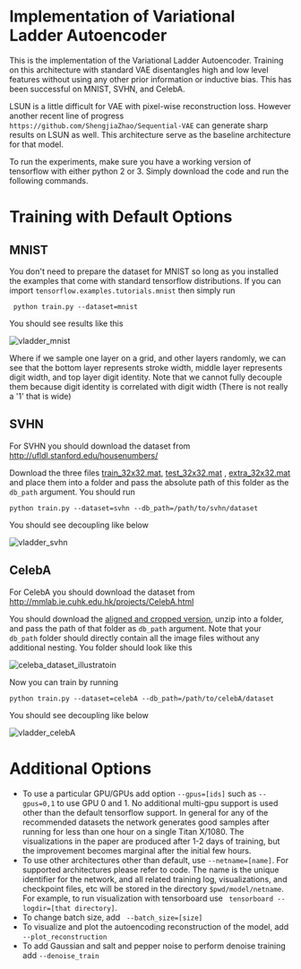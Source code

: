 # Implementation of Variational Ladder Autoencoder



This is the implementation of the Variational Ladder Autoencoder. Training on this architecture with standard VAE disentangles high and low level features without using any other prior information or inductive bias. This has been successful on MNIST, SVHN, and CelebA. 

LSUN is a little difficult for VAE with pixel-wise reconstruction loss. However another recent line of progress ```https://github.com/ShengjiaZhao/Sequential-VAE``` can generate sharp results on LSUN as well. This architecture serve as the baseline architecture for that model.

To run the experiments, make sure you have a working version of tensorflow with either python 2 or 3. Simply download the code and run the following commands.

# Training with Default Options

## MNIST

You don't need to prepare the dataset for MNIST so long as you installed the examples that come with standard tensorflow distributions. If you can import ```tensorflow.examples.tutorials.mnist``` then simply run 

``` python train.py --dataset=mnist```

You should see results like this

![vladder_mnist](plots/vladder_mnist.png)

Where if we sample one layer on a grid, and other layers randomly, we can see that the bottom layer represents stroke width, middle layer represents digit width, and top layer digit identity. Note that we cannot fully decouple them because digit identity is correlated with digit width (There is not really a '1' that is wide)

## SVHN

For SVHN you should download the dataset from http://ufldl.stanford.edu/housenumbers/

Download the three files [train_32x32.mat](http://ufldl.stanford.edu/housenumbers/train_32x32.mat), [test_32x32.mat](http://ufldl.stanford.edu/housenumbers/test_32x32.mat) , [extra_32x32.mat](http://ufldl.stanford.edu/housenumbers/extra_32x32.mat) and place them into a folder and pass the absolute path of this folder as the ```db_path``` argument. You should run

``` python train.py --dataset=svhn --db_path=/path/to/svhn/dataset ```

You should see decoupling like below

![vladder_svhn](plots/vladder_svhn.png)

## CelebA

For CelebA you should download the dataset from http://mmlab.ie.cuhk.edu.hk/projects/CelebA.html

You should download the [aligned and cropped version](https://drive.google.com/open?id=0B7EVK8r0v71pbWNEUjJKdDQ3dGc), unzip into a folder, and pass the path of that folder as ```db_path``` argument. Note that your ```db_path``` folder should directly contain all the image files without any additional nesting. You folder should look like this

![celeba_dataset_illustratoin](plots/celeba_dataset.png)

Now you can train by running

``` python train.py --dataset=celebA --db_path=/path/to/celebA/dataset ```

You should see decoupling like below

![vladder_celebA](plots/vladder_celebA.png)

# Additional Options

- To use a particular GPU/GPUs add option ```--gpus=[ids]``` such as ```--gpus=0,1``` to use GPU 0 and 1. No additional multi-gpu support is used other than the default tensorflow support. In general for any of the recommended datasets the network generates good samples after running for less than one hour on a single Titan X/1080. The visualizations in the paper are produced after 1-2 days of training, but the improvement becomes marginal after the initial few hours. 
- To use other architectures other than default, use ```--netname=[name]```. For supported architectures please refer to code. The name is the unique identifier for the network, and all related training log, visualizations, and checkpoint files, etc will be stored in the directory ```$pwd/model/netname```. For example, to run visualization with tensorboard use ``` tensorboard --logdir=[that directory]```.
- To change batch size, add ``` --batch_size=[size]```
- To visualize and plot the autoencoding reconstruction of the model, add ```--plot_reconstruction```
- To add Gaussian and salt and pepper noise to perform denoise training add ```--denoise_train```